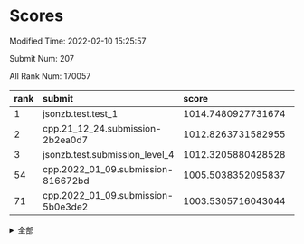 # Scores

Modified Time: 2022-02-10 15:25:57

Submit Num: 207

All Rank Num: 170057

| rank |               submit               |       score        |       sigma        | pk_num |
| :--- | :--------------------------------- | :----------------- | :----------------- | :----- |
| 1    | jsonzb.test.test_1                 | 1014.7480927731674 | 0.8747911591316123 | 3288   |
| 2    | cpp.21_12_24.submission-2b2ea0d7   | 1012.8263731582955 | 0.8177982429828698 | 3283   |
| 3    | jsonzb.test.submission_level_4     | 1012.3205880428528 | 0.7942790503359173 | 3287   |
| 54   | cpp.2022_01_09.submission-816672bd | 1005.5038352095837 | 0.7220333063363711 | 3288   |
| 71   | cpp.2022_01_09.submission-5b0e3de2 | 1003.5305716043044 | 0.7193721456354707 | 3282   |


<details>
<summary>全部</summary>

| rank |                 submit                 |       score        |       sigma        | pk_num |
| :--- | :------------------------------------- | :----------------- | :----------------- | :----- |
| 1    | jsonzb.test.test_1                     | 1014.7480927731674 | 0.8747911591316123 | 3288   |
| 2    | cpp.21_12_24.submission-2b2ea0d7       | 1012.8263731582955 | 0.8177982429828698 | 3283   |
| 3    | jsonzb.test.submission_level_4         | 1012.3205880428528 | 0.7942790503359173 | 3287   |
| 4    | gobigger.level_3.submission_level_3_34 | 1012.2258368008878 | 0.7675824844596502 | 3288   |
| 5    | gobigger.level_3.submission_level_3_42 | 1011.868122994659  | 0.7805534334811443 | 3289   |
| 6    | gobigger.level_3.submission_level_3_31 | 1011.8073734124445 | 0.7890575613813153 | 3289   |
| 7    | gobigger.level_3.submission_level_3_10 | 1011.5404998287759 | 0.7803842301772289 | 3286   |
| 8    | gobigger.level_3.submission_level_3_8  | 1011.5324356093496 | 0.7725445733018282 | 3288   |
| 9    | gobigger.level_3.submission_level_3_43 | 1011.2279826328106 | 0.7477417298168356 | 3287   |
| 10   | gobigger.level_3.submission_level_3_46 | 1011.12698291685   | 0.7715383666964345 | 3285   |
| 11   | gobigger.level_3.submission_level_3_25 | 1010.9503906682955 | 0.7578701487417424 | 3282   |
| 12   | gobigger.level_3.submission_level_3_48 | 1010.9294901233177 | 0.7658995656257441 | 3285   |
| 13   | gobigger.level_3.submission_level_3_7  | 1010.8101529143729 | 0.7573913254279067 | 3287   |
| 14   | gobigger.level_3.submission_level_3_12 | 1010.7896957749027 | 0.7928187143728939 | 3281   |
| 15   | gobigger.level_3.submission_level_3_36 | 1010.7100883353312 | 0.7822093936164386 | 3290   |
| 16   | gobigger.level_3.submission_level_3_47 | 1010.6458804021979 | 0.7847193532747193 | 3286   |
| 17   | gobigger.level_3.submission_level_3_23 | 1010.6002358005686 | 0.7684636579728543 | 3286   |
| 18   | gobigger.level_3.submission_level_3_4  | 1010.5181532800135 | 0.7580093123452212 | 3290   |
| 19   | gobigger.level_3.submission_level_3_1  | 1010.4877006769234 | 0.7594520212979039 | 3287   |
| 20   | gobigger.level_3.submission_level_3_28 | 1010.4496669590991 | 0.745959875000671  | 3286   |
| 21   | gobigger.level_3.submission_level_3_39 | 1010.2719807637628 | 0.7384669813909038 | 3290   |
| 22   | gobigger.level_3.submission_level_3_17 | 1010.2206324746157 | 0.753359862599426  | 3288   |
| 23   | gobigger.level_3.submission_level_3_22 | 1010.0962174914853 | 0.7536107193999149 | 3281   |
| 24   | gobigger.level_3.submission_level_3_6  | 1010.0447755987713 | 0.7594667197438588 | 3287   |
| 25   | gobigger.level_3.submission_level_3_45 | 1010.0338940563652 | 0.7511730497445767 | 3291   |
| 26   | gobigger.level_3.submission_level_3_27 | 1009.9878049004174 | 0.747875315074953  | 3283   |
| 27   | gobigger.level_3.submission_level_3_18 | 1009.8524695517846 | 0.7584891483269369 | 3287   |
| 28   | gobigger.level_3.submission_level_3_38 | 1009.7946850696158 | 0.7604638869697591 | 3289   |
| 29   | gobigger.level_3.submission_level_3_11 | 1009.7704234679819 | 0.7404734159085129 | 3287   |
| 30   | gobigger.level_3.submission_level_3_40 | 1009.70941909811   | 0.759364369487149  | 3284   |
| 31   | gobigger.level_3.submission_level_3_20 | 1009.6817248634028 | 0.7618155147479343 | 3282   |
| 32   | gobigger.level_3.submission_level_3_16 | 1009.6774082840479 | 0.7405197667278552 | 3285   |
| 33   | gobigger.level_3.submission_level_3_0  | 1009.6645357785334 | 0.7513022814500872 | 3288   |
| 34   | gobigger.level_3.submission_level_3_19 | 1009.6487204285229 | 0.7756952075573145 | 3291   |
| 35   | gobigger.level_3.submission_level_3_9  | 1009.6368721133763 | 0.7707130834423584 | 3285   |
| 36   | gobigger.level_3.submission_level_3_41 | 1009.6310343734449 | 0.7672635722025204 | 3288   |
| 37   | gobigger.level_3.submission_level_3_3  | 1009.5443592565936 | 0.7708406986191506 | 3286   |
| 38   | gobigger.level_3.submission_level_3_5  | 1009.5100565291152 | 0.7546971950522312 | 3284   |
| 39   | gobigger.level_3.submission_level_3_26 | 1009.3487511976828 | 0.7594743805227362 | 3288   |
| 40   | gobigger.level_3.submission_level_3_30 | 1009.3453576927333 | 0.7460048524022261 | 3289   |
| 41   | gobigger.level_3.submission_level_3_49 | 1009.3165964227433 | 0.7468193047498208 | 3285   |
| 42   | gobigger.level_3.submission_level_3_29 | 1009.2918922957623 | 0.735514685003281  | 3288   |
| 43   | gobigger.level_3.submission_level_3_13 | 1009.2870636819632 | 0.772510110509455  | 3288   |
| 44   | gobigger.level_3.submission_level_3_15 | 1009.0242743742134 | 0.7666814282211061 | 3282   |
| 45   | gobigger.level_3.submission_level_3_35 | 1008.9809862798407 | 0.7400016916821281 | 3288   |
| 46   | gobigger.level_3.submission_level_3_44 | 1008.9663940336985 | 0.7498352872555891 | 3288   |
| 47   | gobigger.level_3.submission_level_3_2  | 1008.8150059739605 | 0.7392045788882617 | 3287   |
| 48   | gobigger.level_3.submission_level_3_24 | 1008.6519519862752 | 0.7498346611795027 | 3287   |
| 49   | gobigger.level_3.submission_level_3_32 | 1008.5926384460846 | 0.7547224986946021 | 3286   |
| 50   | gobigger.level_3.submission_level_3_21 | 1008.5826610920354 | 0.726859664379374  | 3286   |
| 51   | gobigger.level_3.submission_level_3_14 | 1008.5616382398506 | 0.7478370216092417 | 3289   |
| 52   | gobigger.level_3.submission_level_3_37 | 1008.0509691858917 | 0.7609778954072921 | 3287   |
| 53   | gobigger.level_3.submission_level_3_33 | 1007.6435581085517 | 0.7473539643672304 | 3287   |
| 54   | cpp.2022_01_09.submission-816672bd     | 1005.5038352095837 | 0.7220333063363711 | 3288   |
| 55   | gobigger.level_1.submission_level_1_31 | 1005.2189301401165 | 0.729896525373574  | 3284   |
| 56   | gobigger.level_1.submission_level_1_21 | 1005.0472780755822 | 0.733588407994542  | 3288   |
| 57   | gobigger.level_1.submission_level_1_10 | 1004.9193752870716 | 0.7261999033618185 | 3289   |
| 58   | gobigger.level_1.submission_level_1_48 | 1004.7294786057378 | 0.7230213280941566 | 3281   |
| 59   | gobigger.level_1.submission_level_1_6  | 1004.7204328635844 | 0.7146647786518974 | 3285   |
| 60   | gobigger.level_1.submission_level_1_33 | 1004.3244796860632 | 0.7075019609284044 | 3287   |
| 61   | gobigger.level_1.submission_level_1_11 | 1004.3155738402305 | 0.7114426572449656 | 3286   |
| 62   | gobigger.level_1.submission_level_1_20 | 1004.2543174430737 | 0.7104831822802588 | 3287   |
| 63   | gobigger.level_1.submission_level_1_1  | 1004.2491450028164 | 0.7282355717572766 | 3290   |
| 64   | gobigger.level_1.submission_level_1_34 | 1004.1185622962859 | 0.7273589346841174 | 3282   |
| 65   | gobigger.level_1.submission_level_1_41 | 1004.0570821435589 | 0.7207717352694284 | 3290   |
| 66   | gobigger.level_1.submission_level_1_49 | 1003.6274391427368 | 0.7230093543037105 | 3286   |
| 67   | gobigger.level_1.submission_level_1_43 | 1003.6118365988052 | 0.7130328704146203 | 3286   |
| 68   | gobigger.level_1.submission_level_1_19 | 1003.5706436689682 | 0.709154766031729  | 3282   |
| 69   | gobigger.level_1.submission_level_1_26 | 1003.5583549501894 | 0.7130460843089529 | 3287   |
| 70   | gobigger.level_1.submission_level_1_32 | 1003.53947344632   | 0.712014000252297  | 3284   |
| 71   | cpp.2022_01_09.submission-5b0e3de2     | 1003.5305716043044 | 0.7193721456354707 | 3282   |
| 72   | gobigger.level_1.submission_level_1_16 | 1003.5293702654626 | 0.7155753404973112 | 3289   |
| 73   | gobigger.level_1.submission_level_1_44 | 1003.5190258056411 | 0.7107743015324416 | 3284   |
| 74   | gobigger.level_1.submission_level_1_29 | 1003.5141973776953 | 0.7180204526855067 | 3287   |
| 75   | gobigger.level_1.submission_level_1_4  | 1003.4717443989067 | 0.7237948203625167 | 3288   |
| 76   | gobigger.level_1.submission_level_1_0  | 1003.4551014628942 | 0.714831277963945  | 3289   |
| 77   | gobigger.level_1.submission_level_1_13 | 1003.4246921762729 | 0.7049591988752464 | 3285   |
| 78   | gobigger.level_1.submission_level_1_18 | 1003.3987930085186 | 0.7195004122185646 | 3283   |
| 79   | gobigger.level_1.submission_level_1_28 | 1003.3925971353455 | 0.7248373991156319 | 3286   |
| 80   | gobigger.level_1.submission_level_1_30 | 1003.3624818381675 | 0.7292959462631988 | 3282   |
| 81   | gobigger.level_1.submission_level_1_15 | 1003.318412418696  | 0.7177336796049756 | 3283   |
| 82   | gobigger.level_1.submission_level_1_22 | 1003.2511850288074 | 0.7135653445797315 | 3285   |
| 83   | gobigger.level_1.submission_level_1_7  | 1003.2358841160573 | 0.7101550757323477 | 3286   |
| 84   | gobigger.level_1.submission_level_1_5  | 1003.1418315881538 | 0.7207123133235201 | 3282   |
| 85   | gobigger.level_1.submission_level_1_42 | 1003.1395548914518 | 0.7217396829868582 | 3288   |
| 86   | gobigger.level_1.submission_level_1_17 | 1003.1226838907693 | 0.7165177438822474 | 3282   |
| 87   | gobigger.level_1.submission_level_1_27 | 1002.981456585633  | 0.7205900469792906 | 3282   |
| 88   | gobigger.level_1.submission_level_1_37 | 1002.9709130978695 | 0.7181811515874164 | 3284   |
| 89   | gobigger.level_1.submission_level_1_9  | 1002.9247518563699 | 0.7227319176355634 | 3283   |
| 90   | gobigger.level_1.submission_level_1_25 | 1002.8710667676689 | 0.708926415471023  | 3281   |
| 91   | gobigger.level_1.submission_level_1_12 | 1002.8675361213611 | 0.7293304560817822 | 3287   |
| 92   | gobigger.level_1.submission_level_1_8  | 1002.8482397859491 | 0.7195379754319768 | 3293   |
| 93   | gobigger.level_1.submission_level_1_23 | 1002.7603632926728 | 0.7207617515151854 | 3287   |
| 94   | gobigger.level_1.submission_level_1_36 | 1002.754142682791  | 0.6965430873792414 | 3285   |
| 95   | gobigger.level_1.submission_level_1_40 | 1002.6682507825748 | 0.7231048701318528 | 3282   |
| 96   | gobigger.level_1.submission_level_1_46 | 1002.6645722553118 | 0.7117425116094123 | 3287   |
| 97   | gobigger.level_1.submission_level_1_39 | 1002.6548034395308 | 0.7181174780133396 | 3283   |
| 98   | gobigger.level_1.submission_level_1_14 | 1002.5889196082627 | 0.7079333035792116 | 3288   |
| 99   | gobigger.level_1.submission_level_1_35 | 1002.5531662376635 | 0.7180340984552683 | 3288   |
| 100  | gobigger.level_1.submission_level_1_3  | 1002.355289133822  | 0.7200019583612143 | 3289   |
| 101  | gobigger.level_1.submission_level_1_47 | 1002.1760328374089 | 0.72423156876274   | 3287   |
| 102  | gobigger.level_1.submission_level_1_24 | 1002.0055379583043 | 0.720763007009124  | 3286   |
| 103  | gobigger.level_1.submission_level_1_45 | 1001.8741522344585 | 0.7176455682382559 | 3288   |
| 104  | gobigger.level_1.submission_level_1_2  | 1001.7649878083524 | 0.7099846715915948 | 3289   |
| 105  | gobigger.level_1.submission_level_1_38 | 1001.7525194753636 | 0.7084333460383803 | 3278   |
| 106  | gobigger.random.submission_random_14   | 997.7766972471959  | 0.7115684990404231 | 3285   |
| 107  | gobigger.random.submission_random_28   | 997.6703041733161  | 0.7030959469393747 | 3286   |
| 108  | gobigger.random.submission_random_16   | 996.9725818273491  | 0.7129574209043792 | 3283   |
| 109  | gobigger.random.submission_random_29   | 996.877894987099   | 0.7121208309498385 | 3287   |
| 110  | gobigger.random.submission_random_37   | 996.7219000747332  | 0.7089814384172188 | 3286   |
| 111  | gobigger.random.submission_random_1    | 996.6047214818095  | 0.7049598132416659 | 3286   |
| 112  | gobigger.random.submission_random_26   | 996.5961768396363  | 0.6996287421395124 | 3283   |
| 113  | gobigger.random.submission_random_17   | 996.5902279169426  | 0.6989681147089696 | 3286   |
| 114  | gobigger.random.submission_random_7    | 996.5078954843783  | 0.7058944658581165 | 3288   |
| 115  | gobigger.random.submission_random_0    | 996.3816764363447  | 0.710642966947514  | 3286   |
| 116  | gobigger.random.submission_random_48   | 996.3296884900673  | 0.716784403333967  | 3291   |
| 117  | gobigger.random.submission_random_34   | 996.2555932956043  | 0.7211439370490865 | 3286   |
| 118  | gobigger.random.submission_random_24   | 996.190173073983   | 0.7092679215721986 | 3283   |
| 119  | gobigger.random.submission_random_12   | 996.0343660487201  | 0.7296283990063549 | 3289   |
| 120  | gobigger.random.submission_random_38   | 995.969667505942   | 0.712890790290221  | 3291   |
| 121  | gobigger.random.submission_random_21   | 995.966988812072   | 0.7016433421114888 | 3293   |
| 122  | gobigger.random.submission_random_36   | 995.9471629879911  | 0.7170459456533773 | 3285   |
| 123  | gobigger.random.submission_random_2    | 995.9430819159576  | 0.7171160369840007 | 3293   |
| 124  | gobigger.random.submission_random_20   | 995.8919679308183  | 0.7116045268515402 | 3283   |
| 125  | gobigger.random.submission_random_4    | 995.840424215885   | 0.7079228574388824 | 3281   |
| 126  | gobigger.random.submission_random_46   | 995.8004103197569  | 0.7161254535853382 | 3289   |
| 127  | gobigger.random.submission_random_40   | 995.772047721069   | 0.7075871063843105 | 3284   |
| 128  | gobigger.random.submission_random_6    | 995.768744858937   | 0.7101527335614535 | 3284   |
| 129  | gobigger.random.submission_random_45   | 995.6934019676978  | 0.7044918499791671 | 3289   |
| 130  | gobigger.random.submission_random_41   | 995.6648817576682  | 0.7061750314238606 | 3287   |
| 131  | gobigger.random.submission_random_23   | 995.5759706388982  | 0.7139474971902194 | 3291   |
| 132  | gobigger.random.submission_random_42   | 995.5701690279093  | 0.7145274776045846 | 3286   |
| 133  | gobigger.random.submission_random_47   | 995.5381738551182  | 0.717504201980703  | 3281   |
| 134  | gobigger.random.submission_random_19   | 995.536173899205   | 0.7169191049604463 | 3285   |
| 135  | gobigger.random.submission_random_44   | 995.484123443652   | 0.7162421830590218 | 3290   |
| 136  | gobigger.random.submission_random_27   | 995.477641536044   | 0.6943836287606675 | 3282   |
| 137  | gobigger.random.submission_random_31   | 995.3650403130079  | 0.6941058213053808 | 3291   |
| 138  | gobigger.random.submission_random_33   | 995.3645131498153  | 0.7174374005841416 | 3288   |
| 139  | gobigger.random.submission_random_32   | 995.3323832708869  | 0.7072309060603368 | 3281   |
| 140  | gobigger.random.submission_random_35   | 995.2863853931169  | 0.7162269806629065 | 3288   |
| 141  | gobigger.random.submission_random_25   | 995.2286025840573  | 0.7150129049661417 | 3282   |
| 142  | gobigger.random.submission_random_49   | 995.1389961108201  | 0.7149569375322259 | 3282   |
| 143  | gobigger.random.submission_random_8    | 995.1348657306341  | 0.7152282915025592 | 3284   |
| 144  | gobigger.random.submission_random_11   | 995.1194472344179  | 0.7061661086942375 | 3289   |
| 145  | gobigger.random.submission_random_3    | 995.0626447573256  | 0.7193445892222644 | 3290   |
| 146  | gobigger.random.submission_random_10   | 995.0619656018855  | 0.7186027775030153 | 3289   |
| 147  | gobigger.random.submission_random_15   | 995.0148500807804  | 0.7225249966482614 | 3289   |
| 148  | gobigger.random.submission_random_43   | 994.9894533602097  | 0.7019220356573517 | 3287   |
| 149  | gobigger.random.submission_random_39   | 994.9336347577363  | 0.7165143080470405 | 3284   |
| 150  | gobigger.random.submission_random_30   | 994.8687459458764  | 0.7253945137298914 | 3286   |
| 151  | gobigger.random.submission_random_18   | 994.7429451300131  | 0.7174204154450738 | 3287   |
| 152  | gobigger.random.submission_random_9    | 994.7172908723963  | 0.7092768931538684 | 3286   |
| 153  | gobigger.random.submission_random_22   | 994.6632030396279  | 0.7225610867454586 | 3287   |
| 154  | gobigger.random.submission_random_13   | 994.6226180186437  | 0.7155165606564783 | 3285   |
| 155  | gobigger.random.submission_random_5    | 994.4926336405287  | 0.7115384687848845 | 3288   |
| 156  | gobigger.level_2.submission_level_2_2  | 993.7971404772014  | 0.7296333524200098 | 3281   |
| 157  | gobigger.level_2.submission_level_2_23 | 993.5810381023524  | 0.7397178018949897 | 3285   |
| 158  | gobigger.level_2.submission_level_2_30 | 993.3577264240845  | 0.7299197639370112 | 3289   |
| 159  | gobigger.level_2.submission_level_2_14 | 993.3021834760568  | 0.7451841716567627 | 3287   |
| 160  | gobigger.level_2.submission_level_2_6  | 993.279864735377   | 0.7390663682493894 | 3282   |
| 161  | gobigger.level_2.submission_level_2_18 | 993.2213567746153  | 0.7335123890576012 | 3286   |
| 162  | gobigger.level_2.submission_level_2_45 | 993.213668146014   | 0.7545364575178015 | 3283   |
| 163  | gobigger.level_2.submission_level_2_34 | 993.1835346324527  | 0.7424114966934235 | 3287   |
| 164  | gobigger.level_2.submission_level_2_38 | 993.1087681504073  | 0.725718544999998  | 3285   |
| 165  | gobigger.level_2.submission_level_2_49 | 992.7974950310224  | 0.7335115310180261 | 3285   |
| 166  | gobigger.level_2.submission_level_2_1  | 992.6978758796133  | 0.7251924474920075 | 3284   |
| 167  | gobigger.level_2.submission_level_2_48 | 992.6806633864948  | 0.7259216425366126 | 3289   |
| 168  | gobigger.level_2.submission_level_2_5  | 992.668069660939   | 0.7455493227607191 | 3288   |
| 169  | gobigger.level_2.submission_level_2_19 | 992.6257770823483  | 0.7399664244463574 | 3280   |
| 170  | gobigger.level_2.submission_level_2_9  | 992.449928870277   | 0.7512235572631455 | 3289   |
| 171  | gobigger.level_2.submission_level_2_11 | 992.4236016474971  | 0.7454794805577747 | 3287   |
| 172  | gobigger.level_2.submission_level_2_44 | 992.4097156763047  | 0.7462501890480241 | 3283   |
| 173  | gobigger.level_2.submission_level_2_8  | 992.4018224655615  | 0.7338391302664846 | 3287   |
| 174  | gobigger.level_2.submission_level_2_35 | 992.3898806722011  | 0.7481197704631297 | 3284   |
| 175  | gobigger.level_2.submission_level_2_16 | 992.3466377677497  | 0.7479201501598854 | 3292   |
| 176  | gobigger.level_2.submission_level_2_3  | 992.3461016349651  | 0.7210870101753484 | 3291   |
| 177  | gobigger.level_2.submission_level_2_37 | 992.3128366710184  | 0.7283975444518808 | 3282   |
| 178  | gobigger.level_2.submission_level_2_43 | 992.2910818842555  | 0.7349042787906547 | 3288   |
| 179  | gobigger.level_2.submission_level_2_46 | 992.2408857830807  | 0.755839156928701  | 3282   |
| 180  | gobigger.level_2.submission_level_2_15 | 992.2295286863314  | 0.747601774487692  | 3287   |
| 181  | gobigger.level_2.submission_level_2_12 | 992.2146441089158  | 0.7204312316076449 | 3289   |
| 182  | gobigger.level_2.submission_level_2_29 | 992.166473898061   | 0.7584128871277157 | 3287   |
| 183  | gobigger.level_2.submission_level_2_10 | 992.1625829774446  | 0.7432009330251881 | 3283   |
| 184  | gobigger.level_2.submission_level_2_40 | 992.1611490709303  | 0.7461269347031712 | 3284   |
| 185  | gobigger.level_2.submission_level_2_27 | 992.1599217116974  | 0.7368955401288689 | 3290   |
| 186  | gobigger.level_2.submission_level_2_20 | 992.1314757379824  | 0.7460829674955203 | 3286   |
| 187  | gobigger.level_2.submission_level_2_21 | 992.0687445744485  | 0.7415420968955739 | 3287   |
| 188  | gobigger.level_2.submission_level_2_0  | 991.994607596509   | 0.7412757982895205 | 3288   |
| 189  | gobigger.level_2.submission_level_2_26 | 991.960796526471   | 0.7374634734000644 | 3288   |
| 190  | gobigger.level_2.submission_level_2_7  | 991.9185638651811  | 0.7379978617806857 | 3287   |
| 191  | gobigger.level_2.submission_level_2_47 | 991.8548318268419  | 0.7547850246049698 | 3278   |
| 192  | gobigger.level_2.submission_level_2_17 | 991.7869353188427  | 0.7517445257240195 | 3285   |
| 193  | gobigger.level_2.submission_level_2_31 | 991.7853165801972  | 0.7427797149682484 | 3286   |
| 194  | gobigger.level_2.submission_level_2_39 | 991.6032510551529  | 0.7610875249618404 | 3287   |
| 195  | gobigger.level_2.submission_level_2_22 | 991.5881964502638  | 0.753458774451051  | 3288   |
| 196  | gobigger.level_2.submission_level_2_28 | 991.5425726009487  | 0.7457335678458509 | 3286   |
| 197  | gobigger.level_2.submission_level_2_24 | 991.4917918185957  | 0.7453206734162666 | 3285   |
| 198  | gobigger.level_2.submission_level_2_33 | 991.3464510345984  | 0.760009262391128  | 3284   |
| 199  | gobigger.level_2.submission_level_2_32 | 991.2076761691294  | 0.7718841383538478 | 3291   |
| 200  | gobigger.level_2.submission_level_2_13 | 991.1483056495122  | 0.750126140852894  | 3285   |
| 201  | gobigger.level_2.submission_level_2_4  | 990.8644896760401  | 0.7731079771106322 | 3289   |
| 202  | gobigger.level_2.submission_level_2_36 | 990.8229753146337  | 0.7550120228536771 | 3285   |
| 203  | gobigger.level_2.submission_level_2_25 | 990.8224678647092  | 0.7304290683498763 | 3287   |
| 204  | gobigger.level_2.submission_level_2_42 | 990.6158812547206  | 0.7487580084837618 | 3285   |
| 205  | gobigger.level_2.submission_level_2_41 | 990.2013826012458  | 0.7648970830025608 | 3283   |
| 206  | gobigger.none.submission_none_1        | 978.5386665635348  | 1.2178285530035837 | 3284   |
| 207  | gobigger.none.submission_none_0        | 978.0535752507525  | 1.2418631409095486 | 3288   |

</details>